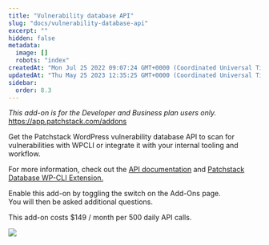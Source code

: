 ```yaml
---
title: "Vulnerability database API"
slug: "docs/vulnerability-database-api"
excerpt: ""
hidden: false
metadata: 
  image: []
  robots: "index"
createdAt: "Mon Jul 25 2022 09:07:24 GMT+0000 (Coordinated Universal Time)"
updatedAt: "Thu May 25 2023 12:35:25 GMT+0000 (Coordinated Universal Time)"
sidebar:
  order: 8.3
---
```

_This add-on is for the Developer and Business plan users only._  
<https://app.patchstack.com/addons>

Get the Patchstack WordPress vulnerability database API to scan for vulnerabilities with WPCLI or integrate it with your internal tooling and workflow.

For more information, check out the <a href="https://docs.patchstack.com/docs/vulnerability-api-for-developers" target="_blank">API documentation</a> and <a href="https://github.com/patchstack/wpcli-patchstack" target="_blank">Patchstack Database WP-CLI Extension.</a>

Enable this add-on by toggling the switch on the Add-Ons page.  
You will then be asked additional questions.

This add-on costs $149 / month per 500 daily API calls.

![](@images/a9f6ce7-small-Patchstack_vulnerability_database_api.png)
